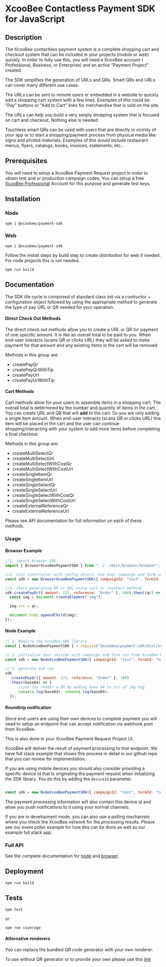 # XcooBee Contactless Payment SDK for JavaScript

## Description

The XcooBee contactless payment system is a complete shopping cart and checkout system that can be included in your projects (mobile or web) quickly. In order to fully use this, you will need a XcooBee account ( Professional, Business, or Enterprise) and an active “Payment Project” created.

The SDK simplifies the generation of URLs and QRs. Smart QRs and URLs can cover many different use cases.

The URLs can be sent to remote users or embedded in a website to quickly add a shopping cart system with a few lines. Examples of this could be "Pay" buttons or "Add to Cart" links for merchandise that is sold on the site.

The URLs can help you build a very simply shopping system that is focused on cart and checkout. Nothing else is needed.

Touchless smart QRs can be used with users that are directly in vicinity of your app or to start a shopping/payment process from physical media like signs and printed materials. Examples of this would include restaurant menus, flyers, catalogs, books, invoices, statements, etc..

## Prerequisites

You will need to setup a XcooBee Payment Request project in order to obtain test and or production campaign codes. You can setup a free [XcooBee Professional](https://app.xcoobee.net/auth/signup?level=professional) Account for this purpose and generate test keys.

## Installation

### Node

```
npm i @xcoobee/payment-sdk
```

### Web

```
npm i @xcoobee/payment-sdk
```


Follow the install steps by build step to create distribution for web if needed. For node projects this is not needed.

```
npm run build
```


## Documentation

The SDK life cycle is composed of standard class init via a contructor + configuration object followed by using the appropriate method to generate the type of pay URL or QR needed for your operation.

#### Direct Check Out Methods

The direct check out methods allow you to create a URL or QR for payment of one specific amount. It is like an overall total to be paid to you. When end-user interacts (scans QR or clicks URL) they will be asked to make payment for that amount and any existing items in the cart will be removed.

Methods in this group are:

- createPayQr
- createPayQrWithTip
- createPayUrl
- createPayUrlWithTip

#### Cart Methods

Cart methods allow for your users to assemble items in a shopping cart. The overall total is determined by the number and quantity of items in the cart.  You can create URL and QR that will **add** to the cart. So you are only adding a single item amount. When end-user interacts (scans QR or clicks URL) this item will be placed in the cart and the user can continue shopping/interacting with your system to add more items before completing a final checkout.

Methods in this group are:

- createMultiSelectQr
- createMultiSelectUrl
- createMultiSelectWithCostQr
- createMultiSelectWithCostUrl
- createSingleItemQr
- createSingleItemUrl
- createSingleSelectQr
- createSingleSelectUrl
- createSingleSelectWithCostQr
- createSingleSelectWithCostUrl
- createExternalReferenceQr
- createExternalReferenceUrl

Please see API documentation for full information on each of these methods.


### Usage


#### Browser Example

```JavaScript
//1. import browser SDK
import { BrowserXcooBeePaymentSDK } from "../../dist/browser/browser";

//2. init constructor with config object. Use your campaign and form id from XcooBee Project
const sdk = new BrowserXcooBeePaymentSDK({ campaignId: "test", formId: "test" });

//3. start generating QR or URL using cart or checkout methods
sdk.createPayQr({ amount: 123, reference: "Order" }, 300).then((qr) => {
  const img = document.createElement("img");

  img.src = qr;

  document.body.appendChild(img);
});

```

#### Node Example

```JavaScript
// 1. Require the XcooBee SDK library
const { NodeXcooBeePaymentSDK } = require("@xcoobee/payment-sdk/dist/node/node");

// 2. initialize your session with campaign and form ids from XcooBee Project
const sdk = new NodeXcooBeePaymentSDK({ campaignId: "test", formId: "test" });
  
// 3. generate and use 
sdk
  .createPayQr({ amount: 123, reference: "Order" }, 100)
  .then((base64) => {
      //you can render a QR by adding base 64 to src of img tag
      console.log(base64); console.log(base64);        
  });
```

#### Roundtrip notification

Since end-users are using their own devices to complete payment you will need to setup an endpoint that can accept notification via webhook post from XcooBee. 

This is also done in your XcooBee Payment Request Project UI.

XcooBee will deliver the result of payment processing to that endpoint. 
We have full stack example that shows this process in detail in our github repo that you can review for implementation.

If you are using mobile devices you should also consider providing a specific device id  that is originating the payment request when initializing the SDK library. You do this by adding the `deviceId` parameter.

```JavaScript

const sdk = new NodeXcooBeePaymentSDK({ campaignId: "test", formId: "test", deviceId: "78hs7yajsdiydsifsd83u78yhisd78yf7dyud" });

```

The payment processing information will also contain this device id and allow you push notifications to it using your normal channels.


If you are in development mode, you can also use a polling mechanism where you check the XcooBee network for the processing results.
Please see our event poller example for how this can be done as well as our example full stack app.


### Full API

See the complete documentation for [node](docs/node/README.md) and [browser](docs/browser/README.md).


## Deployment

```
npm run build
```

## Tests

```
npm test
```

or

```
npm run coverage
```


#### Alternative renderers

You can replace the bundled QR code generator with your own renderer.

To use without QR generator or to provide your own please use this [link](note.md)